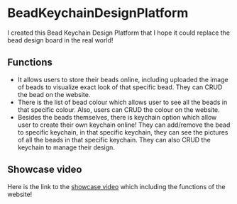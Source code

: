 # BeadKeychainDesignPlatform
I created this Bead Keychain Design Platform that I hope it could replace the bead design board in the real world!

## Functions
- It allows users to store their beads online, including uploaded the image of beads to visualize exact look of that specific bead. They can CRUD the bead on the website.
- There is the list of bead colour which allows user to see all the beads in that specific colour. Also, users can CRUD the colour on the website.
- Besides the beads themselves, there is keychain option which allow user to create their own keychain online! They can add/remove the bead to specific keychain, in that specific keychain, they can see the pictures of all the beads in that specific keychain. They can also CRUD the keychain to manage their design.

## Showcase video
Here is the link to the [showcase video](https://www.youtube.com/watch?v=P_AozuE1GIU&ab_channel=Helennn_W) which including the functions of the website!
